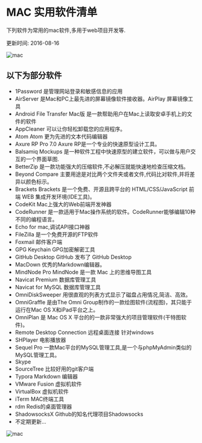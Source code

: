 # MAC 实用软件清单

下列软件为常用的mac软件,多用于web项目开发等.

更新时间: 2016-08-16

![mac](http://images.apple.com/cn/macbook-pro/images/bsc_macbook_pro_large_2x.png)



## 以下为部分软件

+ 1Password  是管理网站登录和敏感信息的应用
+ AirServer  是Mac和PC上最先进的屏幕镜像软件接收器。AirPlay 屏幕镜像工具
+ Android File Transfer Mac版 是一款帮助用户在Mac上读取安卓手机上的文件的软件
+ AppCleaner  可以让你轻松卸载您的应用程序。
+ Atom Atom 更为先进的文本代码编辑器
+ Axure RP Pro 7.0  Axure RP是一个专业的快速原型设计工具。
+ Balsamiq Mockups  是一种软件工程中快速原型的建立软件，可以做与用户交互的一个界面草图.
+ BetterZip  是一款功能强大的压缩软件,不必解压就能快速地检查压缩文档。
+ Beyond Compare 主要用途是对比两个文件夹或者文件,代码比对软件,并将差异以颜色标示。
+ Brackets Brackets 是一个免费、开源且跨平台的 HTML/CSS/JavaScript 前端 WEB 集成开发环境(IDE工具)。
+ CodeKit Mac上强大的Web前端开发神器
+ CodeRunner 是一款适用于Mac操作系统的软件。CodeRunner能够编辑10种不同的编程语言。
+ Echo for mac,调试API接口神器
+ FileZilla 是一个免费开源的FTP软件
+ Foxmail  邮件客户端
+ GPG Keychain GPG加密解密工具
+ GitHub Desktop GitHub 发布了 GitHub Desktop
+ MacDown 优秀的Markdown编辑器。
+ MindNode Pro MindNode 是一款 Mac 上的思维导图工具
+ Navicat Premium 数据库管理工具
+ Navicat for MySQL 数据库管理工具
+ OmniDiskSweeper 用很直观的列表方式显示了磁盘占用情况,简洁、高效。
+ OmniGraffle 是由The Omni Group制作的一款绘图软件(流程图)，其只能于运行在Mac OS X和iPad平台之上。
+ OmniPlan 是 Mac OS X 平台的的一款非常强大的项目管理软件(干特图软件)。
+ Remote Desktop Connection  远程桌面连接 针对windows
+ SHPlayer 电影播放器
+ Sequel Pro 一款Mac平台的MySQL管理工具,是一个与phpMyAdmin类似的MySQL管理工具。
+ Skype
+ SourceTree 比较好用的git客户端
+ Typora  Markdown 编辑器
+ VMware Fusion 虚拟机软件
+ VirtualBox 虚拟机软件
+ iTerm MAC终端工具
+ rdm Redis的桌面管理器
+ ShadowsocksX Github的知名代理项目Shadowsocks
+ 不定期更新...







![mac](http://images.apple.com/cn/macbook-pro/images/hero_large_2x.jpg)